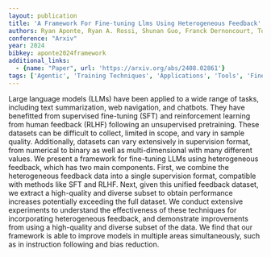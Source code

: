 ```yaml
---
layout: publication
title: 'A Framework For Fine-tuning Llms Using Heterogeneous Feedback'
authors: Ryan Aponte, Ryan A. Rossi, Shunan Guo, Franck Dernoncourt, Tong Yu, Xiang Chen, Subrata Mitra, Nedim Lipka
conference: "Arxiv"
year: 2024
bibkey: aponte2024framework
additional_links:
  - {name: "Paper", url: 'https://arxiv.org/abs/2408.02861'}
tags: ['Agentic', 'Training Techniques', 'Applications', 'Tools', 'Fine-Tuning', 'Reinforcement Learning', 'Ethics and Bias', 'Pretraining Methods']
---
```

Large language models (LLMs) have been applied to a wide range of tasks,
including text summarization, web navigation, and chatbots. They have
benefitted from supervised fine-tuning (SFT) and reinforcement learning from
human feedback (RLHF) following an unsupervised pretraining. These datasets can
be difficult to collect, limited in scope, and vary in sample quality.
Additionally, datasets can vary extensively in supervision format, from
numerical to binary as well as multi-dimensional with many different values. We
present a framework for fine-tuning LLMs using heterogeneous feedback, which
has two main components. First, we combine the heterogeneous feedback data into
a single supervision format, compatible with methods like SFT and RLHF. Next,
given this unified feedback dataset, we extract a high-quality and diverse
subset to obtain performance increases potentially exceeding the full dataset.
We conduct extensive experiments to understand the effectiveness of these
techniques for incorporating heterogeneous feedback, and demonstrate
improvements from using a high-quality and diverse subset of the data. We find
that our framework is able to improve models in multiple areas simultaneously,
such as in instruction following and bias reduction.
